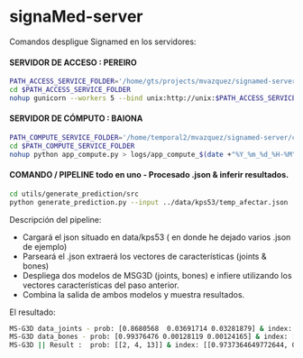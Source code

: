 # signaMed-server

Comandos despligue Signamed en los servidores:

#### SERVIDOR DE ACCESO : PEREIRO
```bash
PATH_ACCESS_SERVICE_FOLDER='/home/gts/projects/mvazquez/signamed-server/access_Service'
cd $PATH_ACCESS_SERVICE_FOLDER
nohup gunicorn --workers 5 --bind unix:http://unix:$PATH_ACCESS_SERVICE_FOLDER/app.sock app_access_version8:app > logs/gunicorn_app_access_verion8_$(date +"%Y_%m_%d_%H-%M").log &
```


#### SERVIDOR DE CÓMPUTO : BAIONA
```bash
PATH_COMPUTE_SERVICE_FOLDER='/home/temporal2/mvazquez/signamed-server/compute_Service'
cd $PATH_COMPUTE_SERVICE_FOLDER
nohup python app_compute.py > logs/app_compute_$(date +"%Y_%m_%d_%H-%M").log &
```

#### COMANDO / PIPELINE todo en uno - Procesado .json & inferir resultados.
```bash
cd utils/generate_prediction/src
python generate_prediction.py --input ../data/kps53/temp_afectar.json
```
Descripción del pipeline:
* Cargará el json situado en data/kps53 ( en donde he dejado varios .json de ejemplo)
* Parseará el .json extraerá los vectores de características (joints & bones)
* Despliega dos modelos de MSG3D (joints, bones) e infiere utilizando los vectores características del paso anterior.
* Combina la salida de ambos modelos y muestra resultados.

El resultado:
```bash
MS-G3D data_joints - prob: [0.8680568  0.03691714 0.03281879] & index: [ 2  4 13]
MS-G3D data_bones - prob: [0.99376476 0.00128119 0.00124165] & index: [2 4 1]
MS-G3D || Result :  prob: [[2, 4, 13]] & index: [[0.9737364649772644, 0.008597427047789097, 0.005205894820392132]]
```

